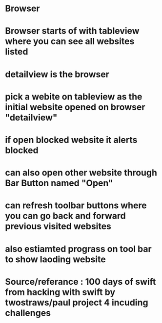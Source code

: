 # Browser

# Browser starts of with tableview where you can see all websites listed 

# detailview is the browser 

# pick a webite on tableview as the initial website opened on browser "detailview"

# if open blocked website it alerts blocked 

# can also open other website through Bar Button named "Open"

# can refresh toolbar buttons where you can go back and forward previous visited websites

# also estiamted prograss on tool bar to show laoding website 

# Source/referance : 100 days of swift from hacking with swift by twostraws/paul project 4 incuding challenges 
